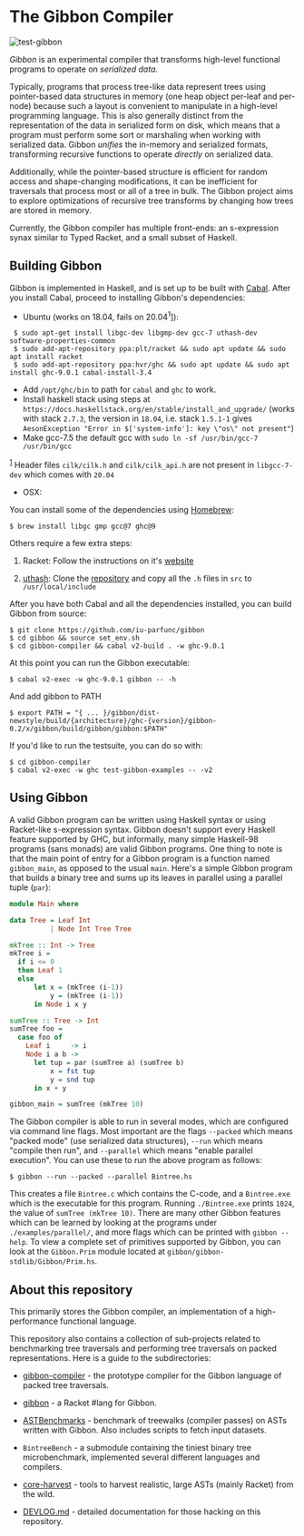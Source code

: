 # The Gibbon Compiler

![test-gibbon](https://github.com/iu-parfunc/gibbon/workflows/test-gibbon/badge.svg?branch=master)

*Gibbon* is an experimental compiler that transforms high-level functional programs
to operate on _serialized data._

Typically, programs that process tree-like data represent trees using pointer-based
data structures in memory (one heap object per-leaf and per-node) because such a
layout is convenient to manipulate in a high-level programming language.
This is also generally distinct from the representation of the data in
serialized form on disk,
which means that a program must perform some sort or marshaling when working with serialized data.
Gibbon _unifies_ the in-memory and serialized formats, transforming recursive
functions to operate _directly_ on serialized data.

Additionally, while the pointer-based structure is efficient
for random access and shape-changing modifications, it can be inefficient
for traversals that process most or all of a tree in bulk.
The Gibbon project aims to explore optimizations of recursive tree transforms
by changing how trees are stored in memory.

Currently, the Gibbon compiler has multiple front-ends: an s-expression synax
similar to Typed Racket, and a small subset of Haskell.

## Building Gibbon

Gibbon is implemented in Haskell, and is set up to be built with
[Cabal](https://cabal.readthedocs.io/en/3.4/).
After you install Cabal, proceed to installing Gibbon's dependencies:

- Ubuntu (works on 18.04, fails on 20.04<sup><a name="footnote1">1</a></sup>]):

```
 $ sudo apt-get install libgc-dev libgmp-dev gcc-7 uthash-dev software-properties-common
 $ sudo add-apt-repository ppa:plt/racket && sudo apt update && sudo apt install racket
 $ sudo add-apt-repository ppa:hvr/ghc && sudo apt update && sudo apt install ghc-9.0.1 cabal-install-3.4
```
- Add `/opt/ghc/bin` to path for `cabal` and `ghc` to work.
- Install haskell stack using steps at `https://docs.haskellstack.org/en/stable/install_and_upgrade/` (works with stack `2.7.3`, the version in `18.04`, i.e. stack `1.5.1-1` gives `AesonException "Error in $['system-info']: key \"os\" not present"`)
- Make gcc-7.5 the default gcc with `sudo ln -sf /usr/bin/gcc-7 /usr/bin/gcc`

<sup>[1](#footnote1)</sup>  Header files `cilk/cilk.h` and `cilk/cilk_api.h` are not present in `libgcc-7-dev` which comes with `20.04`


- OSX:

You can install some of the dependencies using [Homebrew](https://brew.sh/):

    $ brew install libgc gmp gcc@7 ghc@9

Others require a few extra steps:

1. Racket: Follow the instructions on it's [website](https://download.racket-lang.org/)

2. [uthash](https://github.com/troydhanson/uthash): Clone the [repository](https://github.com/troydhanson/uthash) and copy all the `.h` files in `src` to `/usr/local/include`


After you have both Cabal and all the dependencies installed, you can build
Gibbon from source:

    $ git clone https://github.com/iu-parfunc/gibbon
    $ cd gibbon && source set_env.sh
    $ cd gibbon-compiler && cabal v2-build . -w ghc-9.0.1

At this point you can run the Gibbon executable:

    $ cabal v2-exec -w ghc-9.0.1 gibbon -- -h

And add gibbon to PATH
```
$ export PATH = "{ ... }/gibbon/dist-newstyle/build/{architecture}/ghc-{version}/gibbon-0.2/x/gibbon/build/gibbon/gibbon:$PATH"
```

If you'd like to run the testsuite, you can do so with:
```
$ cd gibbon-compiler
$ cabal v2-exec -w ghc test-gibbon-examples -- -v2
```

## Using Gibbon

A valid Gibbon program can be written using Haskell syntax or using Racket-like s-expression syntax.
Gibbon doesn't support every Haskell feature supported by GHC,
but informally, many simple Haskell-98 programs (sans monads) are valid Gibbon programs.
One thing to note is that the main point of entry for a Gibbon program is a
function named `gibbon_main`, as opposed to the usual `main`.
Here's a simple Gibbon program that builds a binary tree and sums up its leaves in parallel
using a parallel tuple (`par`):


```haskell
module Main where

data Tree = Leaf Int
          | Node Int Tree Tree

mkTree :: Int -> Tree
mkTree i =
  if i <= 0
  then Leaf 1
  else
      let x = (mkTree (i-1))
          y = (mkTree (i-1))
      in Node i x y

sumTree :: Tree -> Int
sumTree foo =
  case foo of
    Leaf i     -> i
    Node i a b ->
      let tup = par (sumTree a) (sumTree b)
          x = fst tup
          y = snd tup
      in x + y

gibbon_main = sumTree (mkTree 10)
```

The Gibbon compiler is able to run in several modes, which are configured via command line flags.
Most important are the flags `--packed` which means "packed mode" (use serialized data structures),
`--run` which means "compile then run", and `--parallel` which means "enable parallel execution".
You can use these to run the above program as follows:

```
$ gibbon --run --packed --parallel Bintree.hs
```


This creates a file `Bintree.c` which contains the C-code,
and a `Bintree.exe` which is the executable for this program.
Running `./Bintree.exe` prints `1024`, the value of `sumTree (mkTree 10)`.
There are many other Gibbon features which can be learned by looking at the
programs under `./examples/parallel/`, and more flags
which can be printed with `gibbon --help`.
To view a complete set of primitives supported by Gibbon, you can look at the `Gibbon.Prim`
module located at `gibbon/gibbon-stdlib/Gibbon/Prim.hs`.


## About this repository

This primarily stores the Gibbon
compiler, an implementation of a high-performance functional language.

This repository also contains a collection of sub-projects related to
benchmarking tree traversals and performing tree traversals on packed
representations.  Here is a guide to the subdirectories:

 * [gibbon-compiler](gibbon-compiler) - the prototype compiler for the Gibbon language of packed tree traversals.

 * [gibbon](gibbon) - a Racket #lang for Gibbon.

 * [ASTBenchmarks](ASTBenchmarks) - benchmark of treewalks (compiler passes) on ASTs written with Gibbon.
   Also includes scripts to fetch input datasets.

 * `BintreeBench` - a submodule containing the tiniest binary tree microbenchmark, implemented several different languages and compilers.

 * [core-harvest](core-harvest) - tools to harvest realistic, large ASTs (mainly Racket) from the wild.

 * [DEVLOG.md](DEVLOG.md) - detailed documentation for those hacking on this repository.
